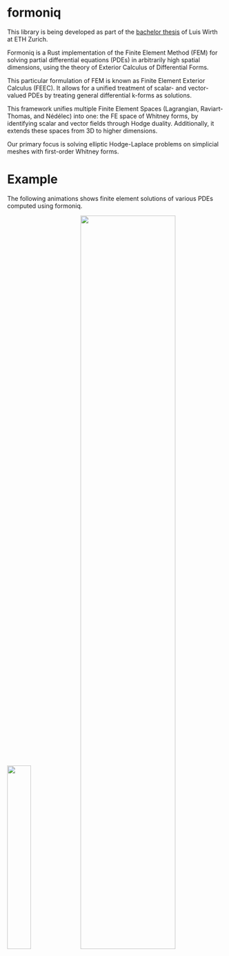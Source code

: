 # formoniq

This library is being developed as part of the
[bachelor thesis](https://github.com/luiswirth/bsc-thesis)
of Luis Wirth at ETH Zurich.

Formoniq is a Rust implementation of the Finite Element Method (FEM) for solving
partial differential equations (PDEs) in arbitrarily high spatial dimensions,
using the theory of Exterior Calculus of Differential Forms.

This particular formulation of FEM is known as Finite Element Exterior Calculus
(FEEC). It allows for a unified treatment of scalar- and vector-valued PDEs by
treating general differential k-forms as solutions.

This framework unifies multiple Finite Element Spaces (Lagrangian,
Raviart-Thomas, and Nédélec) into one: the FE space of Whitney forms, by
identifying scalar and vector fields through Hodge duality. Additionally, it
extends these spaces from 3D to higher dimensions.

Our primary focus is solving elliptic Hodge-Laplace problems on simplicial
meshes with first-order Whitney forms.

# Example

The following animations shows finite element solutions of various PDEs computed using formoniq.

<img src="https://github.com/luiswirth/formoniq/assets/37505890/450e2cd0-ffeb-48ef-8b0a-64de5d75b557" width="33%">
<img src="https://github.com/luiswirth/formoniq/assets/37505890/1f7116a2-5a44-43a4-a6a5-e5b645e0f9d2" width="66%">


